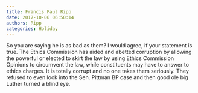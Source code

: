 ```yaml
---
title: Francis Paul Ripp
date: 2017-10-06 06:50:14
authors: Ripp
categories: Holiday
---
```


 So you are saying he is as bad as them? I would agree, if your statement is true. The Ethics Commission has aided and abetted corruption by allowing the powerful or elected to skirt the law by using Ethics Commission Opinions to circumvent the law, while constituents may have to answer to ethics charges. It is totally corrupt and no one takes them seriously. They refused to even look into the Sen. Pittman BP case and then good ole big Luther turned a blind eye.